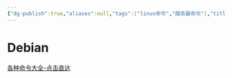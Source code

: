 ```yaml
---
{"dg-publish":true,"aliases":null,"tags":["linux命令","服务器命令"],"title":"linux命令","permalink":"/cangku1/0101-Linux/周边/linux命令/","dgPassFrontmatter":true,"noteIcon":""}
---
```



# Debian

[各种命令大全-点击直达](https://www.w3cschool.cn/linux/) 

